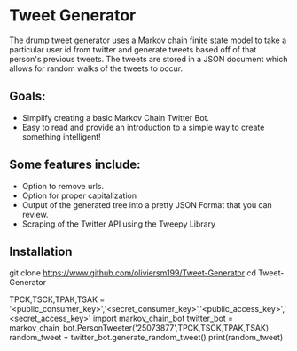 # Tweet Generator
The drump tweet generator uses a Markov chain finite state model to take a
particular user id from twitter and generate tweets based off of that person's
previous tweets. The tweets are stored in a JSON document which allows for random
walks of the tweets to occur.

## Goals:

- Simplify creating a basic Markov Chain Twitter Bot.
- Easy to read and provide an introduction to a simple way to create something intelligent!

## Some features include:

- Option to remove urls.
- Option for proper capitalization
- Output of the generated tree into a pretty JSON Format that you can review.
- Scraping of the Twitter API using the Tweepy Library



## Installation

git clone https://www.github.com/oliviersm199/Tweet-Generator
cd Tweet-Generator

TPCK,TSCK,TPAK,TSAK = '<public_consumer_key>','<secret_consumer_key>','<public_access_key>','<secret_access_key>'
import markov_chain_bot
twitter_bot = markov_chain_bot.PersonTweeter('25073877',TPCK,TSCK,TPAK,TSAK)
random_tweet = twitter_bot.generate_random_tweet()
print(random_tweet)
